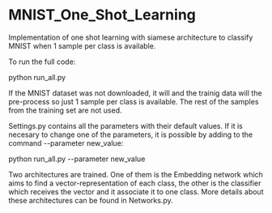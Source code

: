 # MNIST_One_Shot_Learning
Implementation of one shot learning with siamese architecture to classify MNIST when 1 sample per class is available.

To run the full code:

python run_all.py

If the MNIST dataset was not downloaded, it will and the trainig data will the pre-process so just 1 sample per class is available. 
The rest of the samples from the training set are not used. 

Settings.py contains all the parameters with their default values. If it is necesary to change one of the parameters, it is possible by adding to the 
command --parameter new_value:

python run_all.py --parameter new_value

Two architectures are trained. One of them is the Embedding network which aims to find a vector-representation of each class, the other is the classifier
which receives the vector and it associate it to one class. More details about these architectures can be found in Networks.py.


